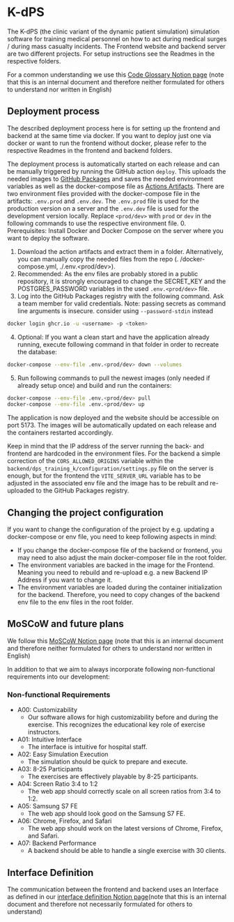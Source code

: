 # K-dPS
The K-dPS (the clinic variant of the dynamic patient simulation) simulation software for training medical personnel on how to act during medical 
surges / during mass casualty incidents.
The Frontend website and backend server are two different projects. For setup instructions see the Readmes in the respective folders.

For a common understanding we use this 
[Code Glossary Notion page](https://k-dps.notion.site/9e82c16b6d9248679b87e0403bbf81a9?v=06e889f90e834b7baf2f879f9ad9551b&pvs=4) (note that this 
is an internal document and therefore neither formulated for others to understand nor 
written in English)

## Deployment process
The described deployment process here is for setting up the frontend and backend at the same time via docker. If you want to deploy just one via 
docker or want to run the frontend without docker, please refer to the respective Readmes in the frontend and backend folders.

The deployment process is automatically started on each release and can be manually triggered by running the GitHub action `deploy`.
This uploads the needed images to [GitHub Packages](https://github.com/orgs/hpi-sam/packages?repo_name=dps.training_k) and saves the needed 
environment variables as well as the docker-compose file as 
[Actions Artifacts](https://github.com/hpi-sam/dps.training_k/actions/workflows/deploy.yml).
There are two environment files provided with the docker-compose file in the artifacts: `.env.prod` and `.env.dev`.
The `.env.prod` file is used for the production version on a server and the `.env.dev` file is used for the development version locally.
Replace `<prod/dev>` with `prod` or `dev` in the following commands to use the respective environment file.
0. Prerequisites: Install Docker and Docker Compose on the server where you want to deploy the software.
1. Download the action artifacts and extract them in a folder. Alternatively, you can manually copy the needed files from the repo (.
   /docker-compose.yml, ./.env.<prod/dev>).
2. Recommended: As the env files are probably stored in a public repository, it is strongly encouraged to change the SECRET_KEY and the 
   POSTGRES_PASSWORD variables in the used `.env.<prod/dev>` file.
3. Log into the GitHub Packages registry with the following command. Ask a team member for valid credentials. Note: passing secrets as 
   command line arguments is insecure. consider using `--password-stdin` instead
```bash
docker login ghcr.io -u <username> -p <token>
```
4. Optional: If you want a clean start and have the application already running, execute following command in that folder in order to recreate the 
   database:
```bash
docker-compose --env-file .env.<prod/dev> down --volumes
```
5. Run following commands to pull the newest images (only needed if already setup once) and build and run the containers:
```bash
docker-compose --env-file .env.<prod/dev> pull
docker-compose --env-file .env.<prod/dev> up
```

The application is now deployed and the website should be accessible on port 5173. The images will be automatically updated on each release and 
the containers restarted accordingly.

Keep in mind that the IP address of the server running the back- and frontend are hardcoded in the environment files. For 
the backend a simple correction of the `CORS_ALLOWED_ORIGINS` variable within the `backend/dps_training_k/configuration/settings.py` file on the 
server is enough, but for the frontend the `VITE_SERVER_URL` variable has to be adjusted in the associated env file and the image has 
to be rebuilt and re-uploaded to the GitHub Packages registry.

## Changing the project configuration
If you want to change the configuration of the project by e.g. updating a docker-compose or env file, you need to keep following aspects in mind:
- If you change the docker-compose file of the backend or frontend, you may need to also adjust the main docker-composer file in the root folder.
- The environment variables are backed in the image for the Frontend. Meaning you need to rebuild and re-upload e.g. a new Backend IP Address if you 
  want to change it.
- The environment variables are loaded during the container initialization for the backend. Therefore, you need to copy changes of the backend env 
  file to the env files in the root folder.

## MoSCoW and future plans
We follow this [MoSCoW Notion page](https://k-dps.notion.site/MoSCoW-78d8a9b852f7499bb7fb47a770c30723?pvs=4) (note that this is an internal 
document and therefore neither formulated for others to understand nor written in English)

In addition to that we aim to always incorporate following non-functional requirements into our development:

### Non-functional Requirements 
- A00: Customizability
  - Our software allows for high customizability before and during the exercise. This recognizes the educational key role of exercise instructors.
- A01: Intuitive Interface
  - The interface is intuitive for hospital staff.
- A02: Easy Simulation Execution
  - The simulation should be quick to prepare and execute.
- A03: 8-25 Participants
  - The exercises are effectively playable by 8-25 participants.
- A04: Screen Ratio 3:4 to 1:2
  - The web app should correctly scale on all screen ratios from 3:4 to 1:2.
- A05: Samsung S7 FE
  - The web app should look good on the Samsung S7 FE.
- A06: Chrome, Firefox, and Safari
  - The web app should work on the latest versions of Chrome, Firefox, and Safari.
- A07: Backend Performance
  - A backend should be able to handle a single exercise with 30 clients.
 
## Interface Definition
The communication between the frontend and backend uses an Interface as defined in our
[interface definition Notion page](https://k-dps.notion.site/Interface-Definition-6852697ae02f41b29544550f84e1049a)(note that this is an internal 
document and therefore not necessarily formulated for others to understand)
